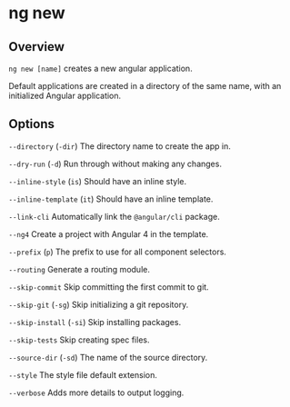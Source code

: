 <!-- Links in /docs/documentation should NOT have `.md` at the end, because they end up in our wiki at release. -->

# ng new

## Overview
`ng new [name]` creates a new angular application.

Default applications are created in a directory of the same name, with an initialized Angular application.

## Options
`--directory` (`-dir`) The directory name to create the app in.

`--dry-run` (`-d`) Run through without making any changes.

`--inline-style` (`is`) Should have an inline style.

`--inline-template` (`it`) Should have an inline template.

`--link-cli` Automatically link the `@angular/cli` package.

`--ng4` Create a project with Angular 4 in the template.

`--prefix` (`p`) The prefix to use for all component selectors.

`--routing` Generate a routing module.

`--skip-commit` Skip committing the first commit to git.

`--skip-git` (`-sg`) Skip initializing a git repository.

`--skip-install` (`-si`) Skip installing packages.

`--skip-tests` Skip creating spec files.

`--source-dir` (`-sd`) The name of the source directory.

`--style` The style file default extension.

`--verbose` Adds more details to output logging.